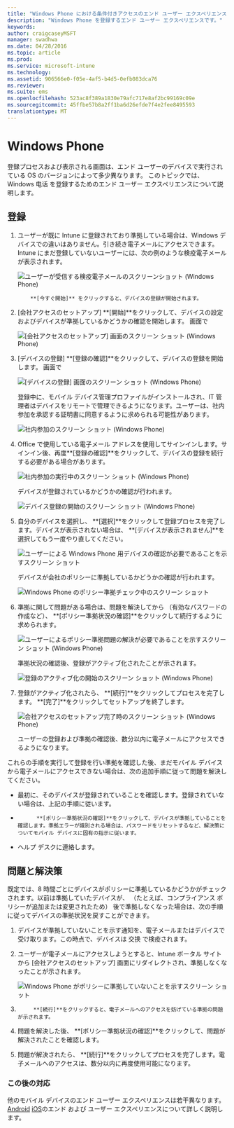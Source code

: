 ```yaml
---
title: "Windows Phone における条件付きアクセスのエンド ユーザー エクスペリエンス"
description: "Windows Phone を登録するエンド ユーザー エクスペリエンスです。"
keywords: 
author: craigcaseyMSFT
manager: swadhwa
ms.date: 04/28/2016
ms.topic: article
ms.prod: 
ms.service: microsoft-intune
ms.technology: 
ms.assetid: 906566e0-f05e-4af5-b4d5-0efb083dca76
ms.reviewer: 
ms.suite: ems
ms.openlocfilehash: 523ac8f389a1830e79afc717e8af2bc99169c09e
ms.sourcegitcommit: 45ffbe57b8a2ff1ba6d26efde7f4e2fee8495593
translationtype: MT
---
```

# <a name="windows-phone"></a>Windows Phone

登録プロセスおよび表示される画面は、エンド ユーザーのデバイスで実行されている OS のバージョンによって多少異なります。 このトピックでは、Windows 电话 を登録するためのエンド ユーザー エクスペリエンスについて説明します。

## <a name=""></a>登録

1.  ユーザーが既に Intune に登録されており準拠している場合は、Windows デバイスでの違いはありません。引き続き電子メールにアクセスできます。Intune にまだ登録していないユーザーには、次の例のような検疫電子メールが表示されます。

    ![ユーザーが受信する検疫電子メールのスクリーンショット (Windows Phone)](./media/ProtectEmail/EUX-Windows-quarantineEmail.png)

    
            **[今すぐ開始]** をクリックすると、デバイスの登録が開始されます。

2.  [会社アクセスのセットアップ] **[開始]**をクリックして、デバイスの設定およびデバイスが準拠しているかどうかの確認を開始します。 画面で

    ![[会社アクセスのセットアップ] 画面のスクリーン ショット (Windows Phone)](./media/ProtectEmail/EUX-Windows1-company-Access-Setup.png)

3.  [デバイスの登録] **[登録の確認]**をクリックして、デバイスの登録を開始します。 画面で

    ![[デバイスの登録] 画面のスクリーン ショット (Windows Phone)](./media/ProtectEmail/EUX-Windows3-enroll-Device.png)

    登録中に、モバイル デバイス管理プロファイルがインストールされ、IT 管理者はデバイスをリモートで管理できるようになります。ユーザーは、社内参加を承認する証明書に同意するように求められる可能性があります。

    ![社内参加のスクリーン ショット (Windows Phone)](./media/ProtectEmail/EUX-Windows4-workplaceJoin1.png)

4.  Office で使用している電子メール アドレスを使用してサインインします。サインイン後、再度**[登録の確認]**をクリックして、デバイスの登録を続行する必要がある場合があります。

    ![社内参加の実行中のスクリーン ショット (Windows Phone)](./media/ProtectEmail/EUX-Windows5-workplaceJoin2.png)

    デバイスが登録されているかどうかの確認が行われます。

    ![デバイス登録の開始のスクリーン ショット (Windows Phone)](./media/ProtectEmail/EUX-Windows6-checking-Enrollment.png)

5.  自分のデバイスを選択し、 **[選択]**をクリックして登録プロセスを完了します。デバイスが表示されない場合は、 **[デバイスが表示されません]**を選択してもう一度やり直してください。

    ![ユーザーによる Windows Phone 用デバイスの確認が必要であることを示すスクリーン ショット](./media/ProtectEmail/EUX-Windows7-confirm-Device.png)

    デバイスが会社のポリシーに準拠しているかどうかの確認が行われます。

    ![Windows Phone のポリシー準拠チェック中のスクリーン ショット](./media/ProtectEmail/EUX-Windows9-checking-Compliance.png)

6.  準拠に関して問題がある場合は、問題を解決してから （有効なパスワードの作成など）、 **[ポリシー準拠状況の確認]**をクリックして続行するように求められます。

    ![ユーザーによるポリシー準拠問題の解決が必要であることを示すスクリーン ショット (Windows Phone)](./media/ProtectEmail/EUX-Windows13-resolve-Compliance.png)

    準拠状況の確認後、登録がアクティブ化されたことが示されます。

    ![登録のアクティブ化の開始のスクリーン ショット (Windows Phone)](./media/ProtectEmail/EUX-Windows10-activating-Enrollment.png)

7.  登録がアクティブ化されたら、 **[続行]**をクリックしてプロセスを完了します。        **[完了]**をクリックしてセットアップを終了します。

    ![会社アクセスのセットアップ完了時のスクリーン ショット (Windows Phone)](./media/ProtectEmail/EUX-Windows11-COMPLETE.png)

    ユーザーの登録および準拠の確認後、数分以内に電子メールにアクセスできるようになります。

これらの手順を実行して登録を行い準拠を確認した後、まだモバイル デバイスから電子メールにアクセスできない場合は、次の追加手順に従って問題を解決してください。

-   最初に、そのデバイスが登録されていることを確認します。登録されていない場合は、上記の手順に従います。

-   
            **[ポリシー準拠状況の確認]**をクリックして、デバイスが準拠していることを確認します。準拠エラーが識別される場合は、パスワードをリセットするなど、解決策についてモバイル デバイスに固有の指示に従います。

-   ヘルプ デスクに連絡します。

## <a name=""></a>問題と解決策
既定では、8 時間ごとにデバイスがポリシーに準拠しているかどうかがチェックされます。以前は準拠していたデバイスが、 （たとえば、コンプライアンス ポリシーが追加または変更されたため） 後で準拠しなくなった場合は、次の手順に従ってデバイスの準拠状況を戻すことができます。

1.  デバイスが準拠していないことを示す通知を、電子メールまたはデバイスで受け取ります。この時点で、デバイスは 交换 で検疫されます。

2.  ユーザーが電子メールにアクセスしようとすると、Intune ポータル サイトから [会社アクセスのセットアップ] 画面にリダイレクトされ、準拠しなくなったことが示されます。

    ![Windows Phone がポリシーに準拠していないことを示すスクリーン ショット](./media/ProtectEmail/EUX-Windows14-OutOfCompliance.png)

3.  
            **[続行]**をクリックすると、電子メールへのアクセスを妨げている準拠の問題が示されます。

4.  問題を解決した後、 **[ポリシー準拠状況の確認]**をクリックして、問題が解決されたことを確認します。

5.  問題が解決されたら、 **[続行]**をクリックしてプロセスを完了します。電子メールへのアクセスは、数分以内に再度使用可能になります。

### <a name=""></a>この後の対応
他のモバイル デバイスのエンド ユーザー エクスペリエンスは若干異なります。            [Android](end-user-experience-conditional-access-android.md) [iOS](end-user-experience-conditional-access-ios.md)のエンド および ユーザー エクスペリエンスについて詳しく説明します。
